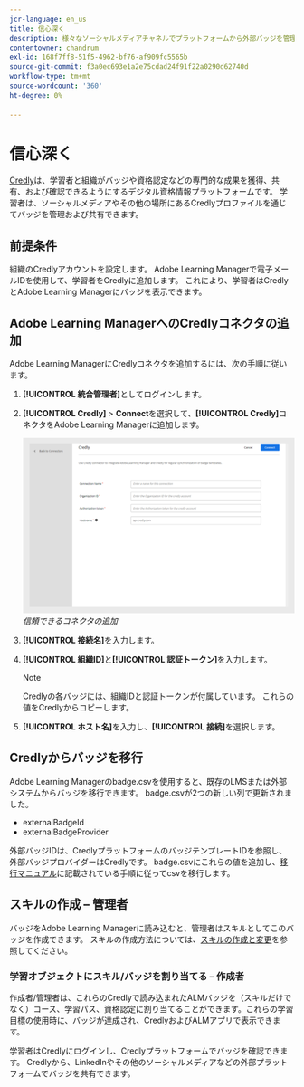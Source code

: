 ```yaml
---
jcr-language: en_us
title: 信心深く
description: 様々なソーシャルメディアチャネルでプラットフォームから外部バッジを管理および共有するためのALMとのCredlyの統合について説明します
contentowner: chandrum
exl-id: 168f7ff8-51f5-4962-bf76-af909fc5565b
source-git-commit: f3a0ec693e1a2e75cdad24f91f22a0290d62740d
workflow-type: tm+mt
source-wordcount: '360'
ht-degree: 0%

---
```


# 信心深く

[Credly](https://info.credly.com/)は、学習者と組織がバッジや資格認定などの専門的な成果を獲得、共有、および確認できるようにするデジタル資格情報プラットフォームです。 学習者は、ソーシャルメディアやその他の場所にあるCredlyプロファイルを通じてバッジを管理および共有できます。

## 前提条件

組織のCredlyアカウントを設定します。 Adobe Learning Managerで電子メールIDを使用して、学習者をCredlyに追加します。 これにより、学習者はCredlyとAdobe Learning Managerにバッジを表示できます。

## Adobe Learning ManagerへのCredlyコネクタの追加

Adobe Learning ManagerにCredlyコネクタを追加するには、次の手順に従います。

1. **[!UICONTROL 統合管理者]**&#x200B;としてログインします。
2. **[!UICONTROL Credly]** > **Connect**&#x200B;を選択して、**[!UICONTROL Credly]**&#x200B;コネクタをAdobe Learning Managerに追加します。

   ![](assets/connector-credly.png)
   _信頼できるコネクタの追加_

3. **[!UICONTROL 接続名]**&#x200B;を入力します。
4. **[!UICONTROL 組織ID]**&#x200B;と&#x200B;**[!UICONTROL 認証トークン]**&#x200B;を入力します。

   >[!NOTE]
   >
   >Credlyの各バッジには、組織IDと認証トークンが付属しています。 これらの値をCredlyからコピーします。

5. **[!UICONTROL ホスト名]**&#x200B;を入力し、**[!UICONTROL 接続]**&#x200B;を選択します。

## Credlyからバッジを移行

Adobe Learning Managerのbadge.csvを使用すると、既存のLMSまたは外部システムからバッジを移行できます。 badge.csvが2つの新しい列で更新されました。

* externalBadgeId
* externalBadgeProvider

外部バッジIDは、CredlyプラットフォームのバッジテンプレートIDを参照し、外部バッジプロバイダーはCredlyです。 badge.csvにこれらの値を追加し、[移行マニュアル](https://experienceleague.adobe.com/ja/docs/learning-manager/using/integration/migration-manual#migrationprocedure)に記載されている手順に従ってcsvを移行します。

## スキルの作成 – 管理者

バッジをAdobe Learning Managerに読み込むと、管理者はスキルとしてこのバッジを作成できます。 スキルの作成方法については、[スキルの作成と変更](https://experienceleague.adobe.com/ja/docs/learning-manager/using/admin/skills-levels)を参照してください。

### 学習オブジェクトにスキル/バッジを割り当てる – 作成者

作成者/管理者は、これらのCredlyで読み込まれたALMバッジを（スキルだけでなく）コース、学習パス、資格認定に割り当てることができます。これらの学習目標の使用時に、バッジが達成され、CredlyおよびALMアプリで表示できます。

学習者はCredlyにログインし、Credlyプラットフォームでバッジを確認できます。 Credlyから、LinkedInやその他のソーシャルメディアなどの外部プラットフォームでバッジを共有できます。
